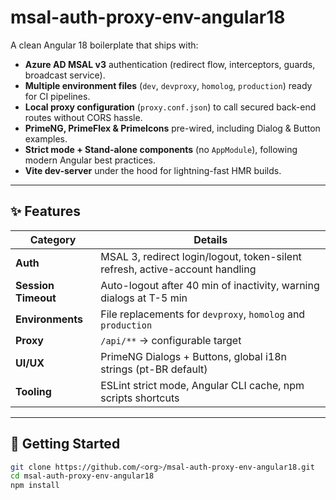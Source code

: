 # msal-auth-proxy-env-angular18

A clean Angular 18 boilerplate that ships with:

- **Azure AD MSAL v3** authentication (redirect flow, interceptors, guards, broadcast service).
- **Multiple environment files** (`dev`, `devproxy`, `homolog`, `production`) ready for CI pipelines.
- **Local proxy configuration** (`proxy.conf.json`) to call secured back-end routes without CORS hassle.
- **PrimeNG, PrimeFlex & PrimeIcons** pre-wired, including Dialog & Button examples.
- **Strict mode + Stand-alone components** (no `AppModule`), following modern Angular best practices.
- **Vite dev-server** under the hood for lightning-fast HMR builds.

---

## ✨ Features

| Category            | Details                                                                      |
| ------------------- | ---------------------------------------------------------------------------- |
| **Auth**            | MSAL 3, redirect login/logout, token-silent refresh, active-account handling |
| **Session Timeout** | Auto-logout after 40 min of inactivity, warning dialogs at T-5 min           |
| **Environments**    | File replacements for `devproxy`, `homolog` and `production`                 |
| **Proxy**           | `/api/**` → configurable target      |
| **UI/UX**           | PrimeNG Dialogs + Buttons, global i18n strings (pt-BR default)               |
| **Tooling**         | ESLint strict mode, Angular CLI cache, npm scripts shortcuts                 |

---

## 🚀 Getting Started

```bash
git clone https://github.com/<org>/msal-auth-proxy-env-angular18.git
cd msal-auth-proxy-env-angular18
npm install
```
